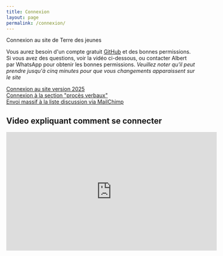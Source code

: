 ```yaml
---
title: Connexion
layout: page
permalink: /connexion/
---
```

Connexion au site de Terre des jeunes

Vous aurez besoin d'un compte gratuit <a href="https://github.com">GitHub</a> et des bonnes permissions. Si vous avez des questions, voir la vidéo ci-dessous, ou contacter Albert par WhatsApp pour obtenir les bonnes permissions. *Veuillez noter qu'il peut prendre jusqu'à cinq minutes pour que vous changements apparaissent sur le site*
<div class="tdj-button-wrapper">
  <a class="btn btn-primary" href="http://beta.terredesjeunes.org/admin/" title="Ajouter du contenu au site 2025">Connexion au site version 2025</a>
</div>
<div class="tdj-button-wrapper">
  <a class="btn btn-secondary" href="https://github.com/alberto56/tdj-suivi/tree/master/proces-verbaux" title="Ajouter ou modifier les PVs">Connexion à la section
  "procès verbaux"</a>
</div>
<div class="tdj-button-wrapper">
  <a class="btn btn-secondary" href="https://mailchimp.com" title="Ajouter ou modifier les PVs">Envoi massif à la liste
  discussion via MailChimp</a>
</div>
<h2>Video expliquant comment se connecter</h2>
<div class="tdj-media">
  <iframe width="560" height="315" src="https://www.youtube.com/embed/U2njUQ-ih38" title="YouTube video player" frameborder="0" allow="accelerometer; autoplay; clipboard-write; encrypted-media; gyroscope; picture-in-picture" allowfullscreen=""></iframe>
</div>
<script src="https://cdn.jsdelivr.net/npm/bootstrap@5.2.2/dist/js/bootstrap.min.js"></script>
